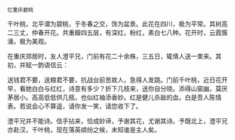     忆重庆碧桃 

   千叶桃，北平谓为碧桃，于冬春之交，饰为盆景。此花在四川，极为平常。其树高二三丈，仲春开花。共重瓣四五层，有深红，粉红，素白七八种。花开时，云霞簇涌，极为美观。

   在重庆郊居时，友人澄平兄，门前有花二十余株，三五日，辄倩人送一束来。其初，并赋一韵语信云：

   送钱君不要，送粮君不要，抗战台前苦故人，急得人发跳。门前千叶桃，近日花开早，看她白白与红红，诗意有多少？折下几枝来，送你自分晓。添得山窗幽，莫厌茅居小。高高低低供几瓶，也似红袖添香妙。红是健儿杀敌的血，白是吾人陈情表。若说会心不算遥，请你发一笑，请您收下了。

   澄平兄并不能诗。信手拈来，恰成妙谛，予谢其花，尤谢其诗。予既北上，澄平兄亦赴汉，千叶桃，现在落英缤纷之候，未知谁是主人矣。

